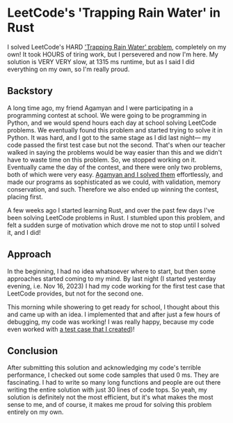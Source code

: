 # LeetCode's 'Trapping Rain Water' in Rust
I solved LeetCode's HARD ['Trapping Rain Water' problem](https://leetcode.com/problems/trapping-rain-water/), completely on my own! It took HOURS of tiring work, but I persevered and now I'm here. My solution is VERY VERY slow, at 1315 ms runtime, but as I said I did everything on my own, so I'm really proud.

## Backstory
A long time ago, my friend Agamyan and I were participating in a programming contest at school. We were going to be programming in Python, and we would spend hours each day at school solving LeetCode problems. We eventually found this problem and started trying to solve it in Python. It was hard, and I got to the same stage as I did last night— my code passed the first test case but not the second. That's when our teacher walked in saying the problems would be way easier than this and we didn't have to waste time on this problem. So, we stopped working on it. Eventually came the day of the contest, and there were only two problems, both of which were very easy. [Agamyan and I solved them](https://www.facebook.com/photo.php?fbid=665474542263992&set=pb.100064043553353.-2207520000&type=3) effortlessly, and made our programs as sophisticated as we could, with validation, memory conservation, and such. Therefore we also ended up winning the contest, placing first.

A few weeks ago I started learning Rust, and over the past few days I've been solving LeetCode problems in Rust. I stumbled upon this problem, and felt a sudden surge of motivation which drove me not to stop until I solved it, and I did!

## Approach
In the beginning, I had no idea whatsoever where to start, but then some approaches started coming to my mind. By last night (I started yesterday evening, i.e. Nov 16, 2023) I had my code working for the first test case that LeetCode provides, but not for the second one.

This morning while showering to get ready for school, I thought about this and came up with an idea. I implemented that and after just a few hours of debugging, my code was working! I was really happy, because my code even worked with [a test case that I created](https://docs.google.com/spreadsheets/d/1lVad9QU834tdYvtRYDS0fPmuFm0sT1x7lHCuMXmXKWo/edit?usp=sharing))!

## Conclusion
After submitting this solution and acknowledging my code's terrible performance, I checked out some code samples that used 0 ms. They are fascinating. I had to write so many long functions and people are out there writing the entire solution with just 30 lines of code tops. So yeah, my solution is definitely not the most efficient, but it's what makes the most sense to me, and of course, it makes me proud for solving this problem entirely on my own.